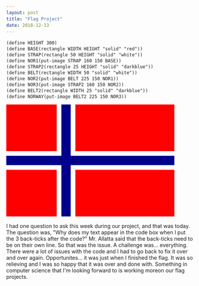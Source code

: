 ```yaml
---
layout: post
title: "Flag Project"
date: 2018-12-13
---
```


```(define WIDTH 450)
(define HEIGHT 300)
(define BASE(rectangle WIDTH HEIGHT "solid" "red"))
(define STRAP(rectangle 50 HEIGHT "solid" "white"))
(define NOR1(put-image STRAP 160 150 BASE))
(define STRAP2(rectangle 25 HEIGHT "solid" "darkblue"))
(define BELT(rectangle WIDTH 50 "solid" "white"))
(define NOR2(put-image BELT 225 150 NOR1))
(define NOR3(put-image STRAP2 160 150 NOR2))
(define BELT2(rectangle WIDTH 25 "solid" "darkblue"))
(define NORWAY(put-image BELT2 225 150 NOR3))
```
![FlagImage](/images/flagV2.png)

I had one question to ask this week during our project, and that was today. The question was, "Why does my text appear in the code box when I put the 3 back-ticks after the code?" Mr. Allatta said that the back-ticks need to be on their own line. So that was the issue. A challenge was... everything. There were a lot of issues with the code and I had to go back to fix it over and over again. Opportunites... it was just when I finished the flag. It was so relieving and I was so happy that it was over and done with. Something in computer science that I'm looking forward to is working moreon our flag projects.
